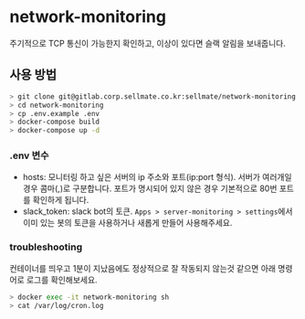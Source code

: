 # network-monitoring

주기적으로 TCP 통신이 가능한지 확인하고, 이상이 있다면 슬랙 알림을 보내줍니다.

## 사용 방법
```bash
> git clone git@gitlab.corp.sellmate.co.kr:sellmate/network-monitoring.git
> cd network-monitoring
> cp .env.example .env
> docker-compose build
> docker-compose up -d
```

### .env 변수
- hosts: 모니터링 하고 싶은 서버의 ip 주소와 포트(ip:port 형식). 서버가 여러개일 경우 콤마(,)로 구분합니다. 포트가 명시되어 있지 않은 경우 기본적으로 80번 포트를 확인하게 됩니다.
- slack_token: slack bot의 토큰. `Apps > server-monitoring > settings`에서 이미 있는 봇의 토큰을 사용하거나 새롭게 만들어 사용해주세요.

### troubleshooting
컨테이너를 띄우고 1분이 지났음에도 정상적으로 잘 작동되지 않는것 같으면
아래 명령어로 로그를 확인해보세요.
```bash
> docker exec -it network-monitoring sh
> cat /var/log/cron.log
```

